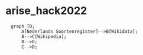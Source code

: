 # arise_hack2022

```mermaid
  graph TD;
      A[Nederlands Soortenregister]-->B[Wikidata];
      B-->C[Wikipedia];
      B-->D;
      C-->D;
```

